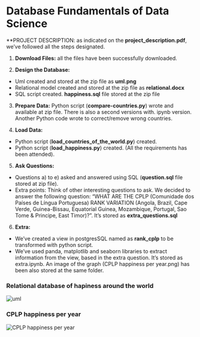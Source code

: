 # Database Fundamentals of Data Science

**PROJECT DESCRIPTION: as indicated on the **project_description.pdf**, we’ve followed all the steps designated. 
1) **Download Files:** all the files have been successfully downloaded.

2)	**Design the Database:**
- Uml created and stored at the zip file as **uml.png**
- Relational model created and stored at the zip file as **relational.docx**
- SQL script created. **happiness.sql** file stored at the zip file

3)	**Prepare Data:** Python script (**compare-countries.py**) wrote and available at zip file. There is also a second versions with. ipynb version. Another Python code wrote to correct/remove wrong countries.

4)	**Load Data:**
  - Python script (**load_countries_of_the_world.py**) created. 
  - Python script (**load_happiness.py**) created.
(All the requirements has been attended). 

5)	**Ask Questions:**

  - Questions a) to e) asked and answered using SQL (**question.sql** file stored at zip file).
  - Extra points: Think of other interesting questions to ask. We decided to answer the following question: “WHAT ARE THE CPLP (Comunidade dos Países de Língua Portuguesa) RANK VARIATION (Angola, Brazil, Cape Verde, Guinea-Bissau, Equatorial Guinea, Mozambique, Portugal, Sao Tome & Principe, East Timor)?”. It’s stored as **extra_questions.sql**

6)	**Extra:**

  - We’ve created a view in postgresSQL named as **rank_cplp** to be transformed with python script.
  - We’ve used panda, matplotlib and seaborn libraries to extract information from the view, based in the extra question. It’s stored as extra.ipynb. An image of the graph (CPLP happiness per year.png) has been also stored at the same folder.
  
  
  ### Relational database of hapiness around the world
  ![uml](https://user-images.githubusercontent.com/95027395/182053277-6f704ba6-8ed5-4a68-a239-2e780bf56d47.PNG)
  
  ### CPLP happiness per year
  ![CPLP happiness per year](https://user-images.githubusercontent.com/95027395/182053125-19aa3589-ef32-4d1f-93a2-ef6223845207.png)
